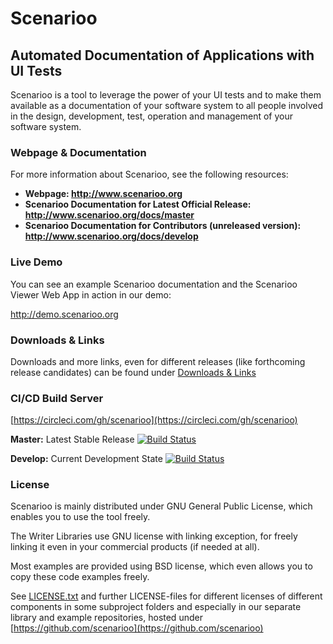 # Scenarioo

## Automated Documentation of Applications with UI Tests

Scenarioo is a tool to leverage the power of your UI tests and to make them available as a documentation of your software system to all people involved in the design, development, test, operation and management of your software system.

### Webpage & Documentation

For more information about Scenarioo, see the following resources:

* **Webpage: http://www.scenarioo.org**
* **Scenarioo Documentation for Latest Official Release: http://www.scenarioo.org/docs/master** 
* **Scenarioo Documentation for Contributors (unreleased version): http://www.scenarioo.org/docs/develop** 

### Live Demo

You can see an example Scenarioo documentation and the Scenarioo Viewer Web App in action in our demo:

http://demo.scenarioo.org

### Downloads & Links

Downloads and more links, even for different releases (like forthcoming release candidates) can be found under [Downloads & Links](docs/downloads-and-links.md)

### CI/CD Build Server

[https://circleci.com/gh/scenarioo](https://circleci.com/gh/scenarioo) 

**Master:** Latest Stable Release [![Build Status](https://circleci.com/gh/scenarioo/scenarioo/tree/master)](https://circleci.com/gh/scenarioo/scenarioo/tree/master)

**Develop:** Current Development State [![Build Status](https://circleci.com/gh/scenarioo/scenarioo/tree/develop)](https://circleci.com/gh/scenarioo/scenarioo/tree/develop)

### License

Scenarioo is mainly distributed under GNU General Public License, which enables you to use the tool freely.

The Writer Libraries use GNU license with linking exception, for freely linking it even in your commercial products (if needed at all).

Most examples are provided using BSD license, which even allows you to copy these code examples freely.

See [LICENSE.txt](LICENSE.txt) and further LICENSE-files for different licenses of different components in some subproject folders and especially in our separate library and example repositories, hosted under [https://github.com/scenarioo](https://github.com/scenarioo)
